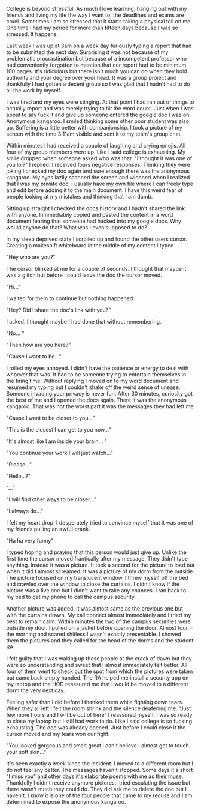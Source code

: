 College is beyond stressful. As much I love learning, hanging out with my friends and living my life the way I want to, the deadlines and exams are cruel. Sometimes I am so stressed that it starts taking a physical toll on me. One time I had my period for more than fifteen days because I was so stressed. It happens. 

Last week I was up at 3am on a week day furiously typing a report that had to be submitted the next day. Surprising it was not because of my problematic procrastination but because of a incompetent professor who had conveniently forgotten to mention that our report had to be minimum 100 pages. It's ridiculous but there isn't much you can do when they hold authority and your degree over your head. It was a group project and thankfully I had gotten a decent group so I was glad that I hadn't had to do all the work by myself. 

I was tired and my eyes were stinging. At that point I had ran out of things to actually report and was merely trying to hit the word count. Just when I was about to say fuck it and give up someone entered the google doc I was on. Anonymous kangaroo. I smiled thinking some other poor student was also up. Suffering is a little better with companionship. I took a picture of my screen with the time 3:11am visible and sent it to my team's group chat. 

Within minutes I had received a couple of laughing and crying emojis. All four of my group members were up. Like I said college is exhausting. My smile dropped when someone asked who was that. "I thought it was one of you lol?" I replied. I received fours negative responses. Thinking they were joking I checked my doc again and sure enough there was the anonymous kangaroo. My eyes lazily scanned the screen and widened when I realized that I was my private doc. I usually have my own file where I can freely type and edit before adding it to the main document. I have this weird fear of people looking at my mistakes and thinking that I am dumb. 

Sitting up straight I checked the docs history and I hadn't shared the link with anyone. I immediately copied and pasted the content in a word document fearing that someone had hacked into my google docs. Why would anyone do that? What was I even supposed to do? 

In my sleep deprived state I scrolled up and found the other users cursor. Creating a makeshift whiteboard in the middle of my content I typed 

"Hey who are you?"

The cursor blinked at me for a couple of seconds. I thought that maybe it was a glitch but before I could leave the doc the cursor moved. 

"Hi..." 

I waited for them to continue but nothing happened. 

"Hey? Did I share the doc's link with you?"

I asked. I thought maybe I had done that without remembering. 

"No... " 

"Then how are you here?" 

"Cause I want to be..." 

I rolled my eyes annoyed. I didn't have the patience or energy to deal with whoever that was. It had to be someone trying to entertain themselves in the tiring time. Without replying I moved on to my word document and resumed my typing but I couldn't shake off the weird sense of unease. Someone invading your privacy is never fun. After 30 minutes, curiosity got the best of me and I opened the docs again. There it was the anonymous kangaroo. That was not the worst part it was the messages they had left me 

"Cause I want to be closer to you..."

"This is the closest I can get to you now..." 

"It's almost like I am inside your brain... "

"You continue your work I will just watch..." 

"Please..."

"Hello...?" 

"..." 

"I will find other ways to be closer..."

"I always do..." 

I felt my heart drop. I desperately tried to convince myself that it was one of my friends pulling an awful prank. 

"Ha ha very funny"

I typed hoping and praying that this person would just give up. Unlike the first time the cursor moved frantically after my message. They didn't type anything. Instead it was a picture. It took a second for the picture to load but when it did I almost screamed. It was a picture of my dorm from the outside. The picture focused on my translucent window. I threw myself off the bed and crawled over the window to close the curtains. I didn't know if the picture was a live one but I didn't want to take any chances. I ran back to my bed to get my phone to call the campus security. 

Another picture was added. It was almost same as the previous one but with the curtains drawn. My call connect almost immediately and I tried my best to remain calm. Within minutes the two of the campus securities were outside my door. I pulled on a jacket before opening the door. Almost four in the morning and scared shitless I wasn't exactly presentable. I showed them the pictures and they called for the head of the dorms and the student RA. 

I felt guilty that I was waking up these people at the crack of dawn but they were so understanding and sweet that I almost immediately felt better. All four of them went to check out the spot from which the pictures were taken but came back empty handed. The RA helped me install a security app on my laptop and the HOD reassured me that I would be moved to a different dorm the very next day. 

Feeling safer than I did before I thanked them while fighting down tears. When they all left I felt the room shrink and the silence deafening me. "Just few more hours and I will be out of here" I reassured myself. I was so ready to close my laptop but I still had work to do. Like I said college is so fucking exhausting. The doc was already opened. Just before I could close it the cursor moved and my tears won our fight. 

"You looked gorgeous and smelt great I can't believe I almost got to touch your soft skin..." 

It's been exactly a week since the incident. I moved to a different room but I do not feel any better. The messages haven't stopped. Some days it's short "I miss you" and other days it's elaborate poems with me as their muse. Thankfully I didn't receive anymore pictures.I tried escalating the issue but there wasn't much they could do. They did ask me to delete the doc but I haven't. I know it is one of the four people that came to my recuse and I am determined to expose the anonymous kangaroo.
